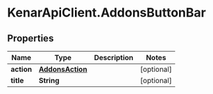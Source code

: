 # KenarApiClient.AddonsButtonBar

## Properties

Name | Type | Description | Notes
------------ | ------------- | ------------- | -------------
**action** | [**AddonsAction**](AddonsAction.md) |  | [optional] 
**title** | **String** |  | [optional] 


